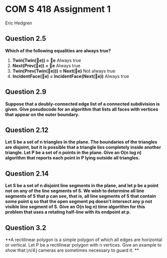 # COM S 418 Assignment 1
Eric Hedgren

## Question 2.5
**Which of the following equalities are always true?** 
1. **Twin(Twin(⃗e)) = ⃗e**                                           Always true
2. **Next(Prev(⃗e)) = ⃗e**                                           Always true
3. **Twin(Prev(Twin(⃗e))) = Next(⃗e)**                       Not always true
4. **IncidentFace(⃗e) = IncidentFace(Next(⃗e))**      Always true

## Question 2.9
**Suppose that a doubly-connected edge list of a connected subdivision is given. Give pseudocode for an algorithm that lists all faces with vertices that appear on the outer boundary.**

## Question 2.12
 **Let S be a set of n triangles in the plane. The boundaries of the triangles are disjoint, but it is possible that a triangle lies completely inside another triangle. Let P be a set of n points in the plane. Give an O(n log n) algorithm that reports each point in P lying outside all triangles.** 

## Question 2.14
**Let S be a set of n disjoint line segments in the plane, and let p be a point not on any of the line segments of S. We wish to determine all line segments of S that p can see, that is, all line segments of S that  contain some point q so that the open segment pq doesn’t intersect any p  not visible line segment of S. Give an O(n log n) time algorithm for this problem that uses a rotating half-line with its endpoint at p.**

## Question 3.2
**A rectilinear polygon is a simple polygon of which all edges are horizontal  or vertical. Let P be a rectilinear polygon with n vertices. Give an example to show that  ⌊n/4⌋ cameras are sometimes necessary to guard it. **
